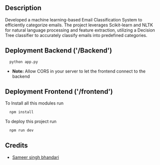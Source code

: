 
## Description
Developed a machine learning-based Email Classification System to efficiently categorize emails. The project leverages Scikit-learn and NLTK for natural language processing and feature extraction, utilizing a Decision Tree classifier to accurately classify emails into predefined categories.

## Deployment Backend ('/Backend')
```bash
  python app.py
```
 - <b>Note:</b> Allow CORS in your server to let the frontend connect to the backend

## Deployment Frontend ('/frontend')

To Install all this modules run
```bash
  npm install
```

To deploy this project run
```bash
  npm run dev
```

## Credits
- [Sameer singh bhandari](https://github.com/xtrimDev/)
